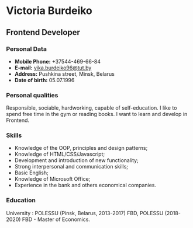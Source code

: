 # Victoria Burdeiko

## Frontend Developer

### Personal Data

* **Mobile Phone:** +37544-469-66-84
* **E-mail:** vika.burdeiko96@tut.by
* **Address:** Pushkina street, Minsk, Belarus
* **Date of birth:** 05.07.1996

### Personal qualities

Responsible, sociable, hardworking, capable of self-education. I like to spend free time in the gym or reading books. I want to learn and develop in Frontend.

### Skills

* Knowledge of the OOP, principles and design patterns;
* Knowledge of HTML/CSS/Javascript;
* Development and introduction of new functionality;
* Strong interpersonal and communication skills;
* Basic English;
* Knowledge of Microsoft Office;
* Experience in the bank and others economical companies.


### Education

University : POLESSU (Pinsk, Belarus, 2013-2017) FBD, 
POLESSU (2018-2020) FBD - Master of Economics.

